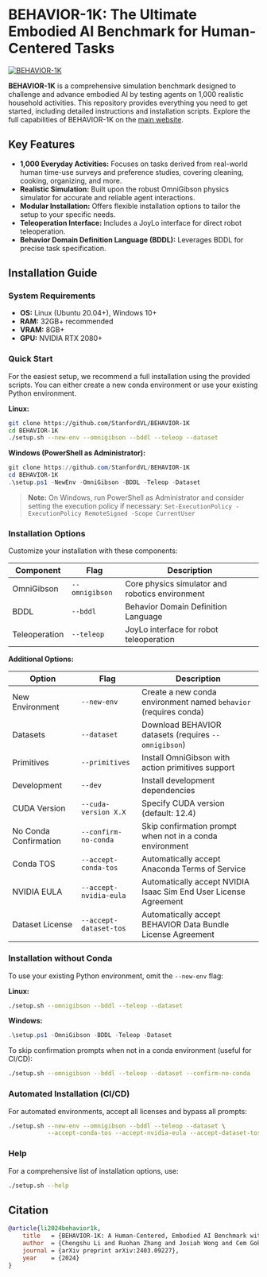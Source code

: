 # BEHAVIOR-1K: The Ultimate Embodied AI Benchmark for Human-Centered Tasks

[![BEHAVIOR-1K](./docs/assets/readme_splash_logo.png)](https://github.com/StanfordVL/BEHAVIOR-1K)

**BEHAVIOR-1K** is a comprehensive simulation benchmark designed to challenge and advance embodied AI by testing agents on 1,000 realistic household activities. This repository provides everything you need to get started, including detailed instructions and installation scripts.  Explore the full capabilities of BEHAVIOR-1K on the [main website](https://behavior.stanford.edu/).

## Key Features

*   **1,000 Everyday Activities:**  Focuses on tasks derived from real-world human time-use surveys and preference studies, covering cleaning, cooking, organizing, and more.
*   **Realistic Simulation:**  Built upon the robust OmniGibson physics simulator for accurate and reliable agent interactions.
*   **Modular Installation:**  Offers flexible installation options to tailor the setup to your specific needs.
*   **Teleoperation Interface:**  Includes a JoyLo interface for direct robot teleoperation.
*   **Behavior Domain Definition Language (BDDL):**  Leverages BDDL for precise task specification.

## Installation Guide

### System Requirements

*   **OS:** Linux (Ubuntu 20.04+), Windows 10+
*   **RAM:** 32GB+ recommended
*   **VRAM:** 8GB+
*   **GPU:** NVIDIA RTX 2080+

### Quick Start

For the easiest setup, we recommend a full installation using the provided scripts.  You can either create a new conda environment or use your existing Python environment.

**Linux:**

```bash
git clone https://github.com/StanfordVL/BEHAVIOR-1K
cd BEHAVIOR-1K
./setup.sh --new-env --omnigibson --bddl --teleop --dataset
```

**Windows (PowerShell as Administrator):**

```powershell
git clone https://github.com/StanfordVL/BEHAVIOR-1K
cd BEHAVIOR-1K
.\setup.ps1 -NewEnv -OmniGibson -BDDL -Teleop -Dataset
```

> **Note:**  On Windows, run PowerShell as Administrator and consider setting the execution policy if necessary: `Set-ExecutionPolicy -ExecutionPolicy RemoteSigned -Scope CurrentUser`

### Installation Options

Customize your installation with these components:

| Component          | Flag            | Description                                    |
|--------------------|-----------------|------------------------------------------------|
| OmniGibson         | `--omnigibson`   | Core physics simulator and robotics environment |
| BDDL               | `--bddl`         | Behavior Domain Definition Language           |
| Teleoperation      | `--teleop`       | JoyLo interface for robot teleoperation        |

**Additional Options:**

| Option                    | Flag                      | Description                                                                 |
|---------------------------|---------------------------|-----------------------------------------------------------------------------|
| New Environment           | `--new-env`               | Create a new conda environment named `behavior` (requires conda)           |
| Datasets                  | `--dataset`               | Download BEHAVIOR datasets (requires `--omnigibson`)                         |
| Primitives                | `--primitives`            | Install OmniGibson with action primitives support                              |
| Development               | `--dev`                   | Install development dependencies                                            |
| CUDA Version              | `--cuda-version X.X`      | Specify CUDA version (default: 12.4)                                        |
| No Conda Confirmation     | `--confirm-no-conda`      | Skip confirmation prompt when not in a conda environment                     |
| Conda TOS                 | `--accept-conda-tos`      | Automatically accept Anaconda Terms of Service                               |
| NVIDIA EULA               | `--accept-nvidia-eula`    | Automatically accept NVIDIA Isaac Sim End User License Agreement               |
| Dataset License           | `--accept-dataset-tos`    | Automatically accept BEHAVIOR Data Bundle License Agreement                |

### Installation without Conda

To use your existing Python environment, omit the `--new-env` flag:

**Linux:**

```bash
./setup.sh --omnigibson --bddl --teleop --dataset
```

**Windows:**

```powershell
.\setup.ps1 -OmniGibson -BDDL -Teleop -Dataset
```

To skip confirmation prompts when not in a conda environment (useful for CI/CD):

```bash
./setup.sh --omnigibson --bddl --teleop --dataset --confirm-no-conda
```

### Automated Installation (CI/CD)

For automated environments, accept all licenses and bypass all prompts:

```bash
./setup.sh --new-env --omnigibson --bddl --teleop --dataset \
           --accept-conda-tos --accept-nvidia-eula --accept-dataset-tos
```

### Help

For a comprehensive list of installation options, use:

```bash
./setup.sh --help
```

## Citation

```bibtex
@article{li2024behavior1k,
    title   = {BEHAVIOR-1K: A Human-Centered, Embodied AI Benchmark with 1,000 Everyday Activities and Realistic Simulation},
    author  = {Chengshu Li and Ruohan Zhang and Josiah Wong and Cem Gokmen and Sanjana Srivastava and Roberto Martín-Martín and Chen Wang and Gabrael Levine and Wensi Ai and Benjamin Martinez and Hang Yin and Michael Lingelbach and Minjune Hwang and Ayano Hiranaka and Sujay Garlanka and Arman Aydin and Sharon Lee and Jiankai Sun and Mona Anvari and Manasi Sharma and Dhruva Bansal and Samuel Hunter and Kyu-Young Kim and Alan Lou and Caleb R Matthews and Ivan Villa-Renteria and Jerry Huayang Tang and Claire Tang and Fei Xia and Yunzhu Li and Silvio Savarese and Hyowon Gweon and C. Karen Liu and Jiajun Wu and Li Fei-Fei},
    journal = {arXiv preprint arXiv:2403.09227},
    year    = {2024}
}